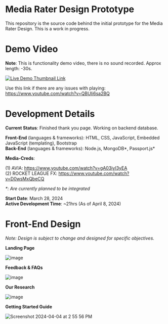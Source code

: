 <h1> Media Rater Design Prototype </h1>
This repository is the source code behind the initial prototype for the Media Rater Design. This is a work in progress.  

<h1> Demo Video </h1>

**Note**: This is functionality demo video, there is no sound recorded. Approx length: -30s. 

[![Live Demo Thumbnail Link](https://img.youtube.com/vi/QBUIi6sa2BQ/0.jpg)](https://www.youtube.com/watch?v=QBUIi6sa2BQ)

Use this link if there are any issues with playing: https://www.youtube.com/watch?v=QBUIi6sa2BQ

<h1> Development Details </h1>

**Current Status**: Finished thank you page. Working on backend database.

**Front-End** (languages & frameworks): HTML, CSS, JavaScript, Embedded JavaScript (templating), Bootstrap  
**Back-End** (languages & frameworks): Node.js, MongoDB*, Passport.js* 

**Media-Creds**: 

(1) AVIA: https://www.youtube.com/watch?v=gA03iyI3yEA <br>
(2) ROCKET LEAGUE FX: https://www.youtube.com/watch?v=D0wsMxQbeCQ

_*: Are currently planned to be integrated_

**Start Date**: March 28, 2024  
**Active Development Time**: ~21hrs (As of April 8, 2024)

<h1> Front-End Design </h1>

_Note: Design is subject to change and designed for specific objectives._


**Landing Page**

![image](https://github.com/OP-Patel/stimuli-prototype/assets/133251616/bf23c59c-3e63-494a-a98d-9b19bfb86464)

**Feedback & FAQs**

![image](https://github.com/OP-Patel/stimuli-prototype/assets/133251616/e0446e9f-56a9-4868-9f73-851488bb78a2)

**Our Research**

![image](https://github.com/OP-Patel/stimuli-prototype/assets/133251616/d7392b87-6931-4dea-b890-7ceb5bd4be53)

**Getting Started Guide**

![Screenshot 2024-04-04 at 2 55 56 PM](https://github.com/OP-Patel/stimuli-prototype/assets/133251616/20f64ca3-7fac-40fd-a803-a314f620ed42)
